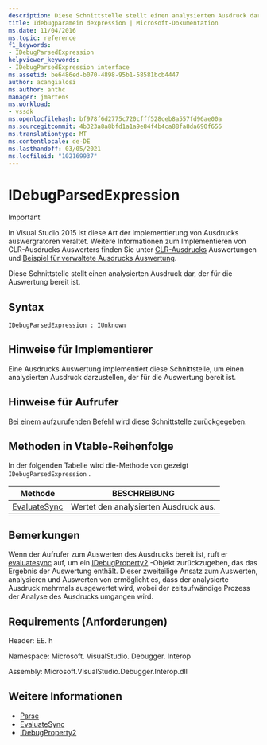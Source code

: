 ```yaml
---
description: Diese Schnittstelle stellt einen analysierten Ausdruck dar, der für die Auswertung bereit ist.
title: Idebugparamein dexpression | Microsoft-Dokumentation
ms.date: 11/04/2016
ms.topic: reference
f1_keywords:
- IDebugParsedExpression
helpviewer_keywords:
- IDebugParsedExpression interface
ms.assetid: be6486ed-b070-4898-95b1-58581bcb4447
author: acangialosi
ms.author: anthc
manager: jmartens
ms.workload:
- vssdk
ms.openlocfilehash: bf978f6d2775c720cfff528ceb8a557fd96ae00a
ms.sourcegitcommit: 4b323a8a8bfd1a1a9e84f4b4ca88fa8da690f656
ms.translationtype: MT
ms.contentlocale: de-DE
ms.lasthandoff: 03/05/2021
ms.locfileid: "102169937"
---
```

# <a name="idebugparsedexpression"></a>IDebugParsedExpression
> [!IMPORTANT]
> In Visual Studio 2015 ist diese Art der Implementierung von Ausdrucks auswergratoren veraltet. Weitere Informationen zum Implementieren von CLR-Ausdrucks Auswerters finden Sie unter [CLR-Ausdrucks](https://github.com/Microsoft/ConcordExtensibilitySamples/wiki/CLR-Expression-Evaluators) Auswertungen und [Beispiel für verwaltete Ausdrucks Auswertung](https://github.com/Microsoft/ConcordExtensibilitySamples/wiki/Managed-Expression-Evaluator-Sample).

 Diese Schnittstelle stellt einen analysierten Ausdruck dar, der für die Auswertung bereit ist.

## <a name="syntax"></a>Syntax

```
IDebugParsedExpression : IUnknown
```

## <a name="notes-for-implementers"></a>Hinweise für Implementierer
 Eine Ausdrucks Auswertung implementiert diese Schnittstelle, um einen analysierten Ausdruck darzustellen, der für die Auswertung bereit ist.

## <a name="notes-for-callers"></a>Hinweise für Aufrufer
 [Bei einem](../../../extensibility/debugger/reference/idebugexpressionevaluator-parse.md) aufzurufenden Befehl wird diese Schnittstelle zurückgegeben.

## <a name="methods-in-vtable-order"></a>Methoden in Vtable-Reihenfolge
 In der folgenden Tabelle wird die-Methode von gezeigt `IDebugParsedExpression` .

|Methode|BESCHREIBUNG|
|------------|-----------------|
|[EvaluateSync](../../../extensibility/debugger/reference/idebugparsedexpression-evaluatesync.md)|Wertet den analysierten Ausdruck aus.|

## <a name="remarks"></a>Bemerkungen
 Wenn der Aufrufer zum Auswerten des Ausdrucks bereit ist, ruft er [evaluatesync](../../../extensibility/debugger/reference/idebugparsedexpression-evaluatesync.md) auf, um ein [IDebugProperty2](../../../extensibility/debugger/reference/idebugproperty2.md) -Objekt zurückzugeben, das das Ergebnis der Auswertung enthält. Dieser zweiteilige Ansatz zum Auswerten, analysieren und Auswerten von ermöglicht es, dass der analysierte Ausdruck mehrmals ausgewertet wird, wobei der zeitaufwändige Prozess der Analyse des Ausdrucks umgangen wird.

## <a name="requirements"></a>Requirements (Anforderungen)
 Header: EE. h

 Namespace: Microsoft. VisualStudio. Debugger. Interop

 Assembly: Microsoft.VisualStudio.Debugger.Interop.dll

## <a name="see-also"></a>Weitere Informationen
- [Parse](../../../extensibility/debugger/reference/idebugexpressionevaluator-parse.md)
- [EvaluateSync](../../../extensibility/debugger/reference/idebugparsedexpression-evaluatesync.md)
- [IDebugProperty2](../../../extensibility/debugger/reference/idebugproperty2.md)
